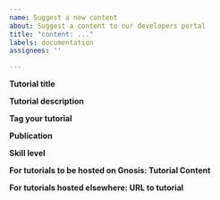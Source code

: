 ```yaml
---
name: Suggest a new content
about: Suggest a content to our developers portal
title: "content: ..."
labels: documentation
assignees: ''

---
```


**Tutorial title**

<!-- What is the title of your tutorial?-->

**Tutorial description**

<!-- Summarize what the user should be able to accomplish by following tutorial -->

**Tag your tutorial**

<!-- What topics are covered in your tutorial? -->

**Publication**

<!-- If it's been published elsewhere already, let us know -->

**Skill level**

<!-- What level of experience does someone need to be to complete the tutorial? Beginner/Intermediate/Advanced -->

**For tutorials to be hosted on Gnosis: Tutorial Content**

<!-- Please paste the full tutorial in markdown -->

**For tutorials hosted elsewhere: URL to tutorial**

<!-- Please paste the URL to your tutorial -->
